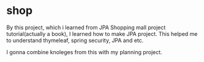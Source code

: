 # shop

By this project, which i learned from JPA Shopping mall project tutorial(actually a book),
I learned how to make JPA project. 
This helped me to understand thymeleaf, spring security, JPA and etc.

I gonna combine knoleges from this with my planning project.
